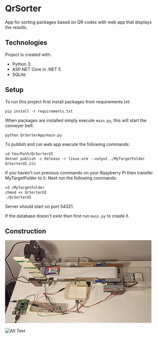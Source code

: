 # QrSorter
App for sorting packages based on QR codes with web app that displays the results.

## Technologies
Project is created with:
* Python 3
* ASP.NET Core in .NET 5
* SQLite

## Setup
To run this project first install packages from requirements.txt:
```
pip install -r requirements.txt
```

When packages are installed simply execute ```main.py```, this will start the conveyer belt:
```
python QrSorterApp/main.py
```

To publish and run web app execute the following commands:
```
cd YourPath/QrSorterUI
dotnet publish -c Release -r linux-arm --output ./MyTargetFolder QrSorterUI.sln
```

If you haven't run previous commands on your Raspberry Pi then transfer MyTargetFolder to it. 
Next run the following commands:

```
cd /MyTargetFolder
chmod +x QrSorterUI
./QrSorterUI
```

Server should start on port 54321.

If the database doesn't exist then first run ```main.py``` to create it.

## Construction

![Alt Text](https://github.com/DawidMichalak/QrSorter/blob/main/images/construction.jpg)

![Alt Text](https://github.com/DawidMichalak/QrSorter/blob/main/images/ConveyerBelt.gif)
